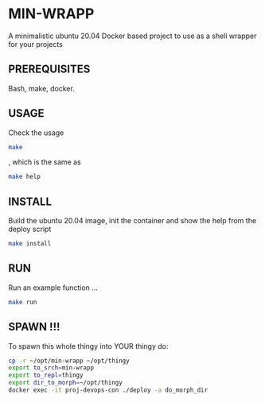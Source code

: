 # MIN-WRAPP
A minimalistic ubuntu 20.04 Docker based project to use as a shell wrapper for your projects

## PREREQUISITES
Bash, make, docker. 

## USAGE
Check the usage
```bash
make
```
, which is the same as
```bash
make help
```

## INSTALL
Build the ubuntu 20.04 image, init the container and show the help from the deploy script
```bash
make install
```

## RUN 
Run an example function ... 
```bash
make run
```
## SPAWN !!!
To spawn this whole thingy into YOUR thingy do:
```bash
cp -r ~/opt/min-wrapp ~/opt/thingy
export to_srch=min-wrapp
export to_repl=thingy
export dir_to_morph=~/opt/thingy
docker exec -it proj-devops-con ./deploy -a do_morph_dir
```
